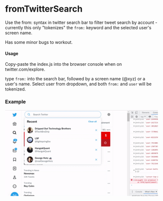 # fromTwitterSearch
Use the from: syntax in twitter search bar to filter tweet search by account - currently this only "tokenizes" the `from:` keyword and the selected user's screen name.

Has some minor bugs to workout.

#### Usage
Copy-paste the index.js into the browser console when on twitter.com/explore.

type `from:` into the search bar, followed by a screen name (@xyz) or a user's name. Select user from dropdown, and both `from:` and `user` will be tokenized.

### Example
![](https://github.com/KeremP/fromTwitterSearch/blob/master/output.gif)

